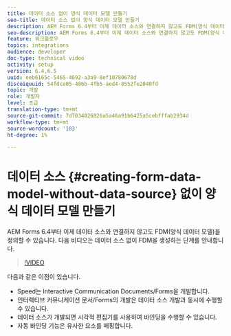 ```yaml
---
title: 데이터 소스 없이 양식 데이터 모델 만들기
seo-title: 데이터 소스 없이 양식 데이터 모델 만들기
description: AEM Forms 6.4부터 이제 데이터 소스와 연결하지 않고도 FDM(양식 데이터 모델)을 정의할 수 있습니다. 다음 비디오는 데이터 소스 없이 FDM을 생성하는 단계를 안내합니다.
seo-description: AEM Forms 6.4부터 이제 데이터 소스와 연결하지 않고도 FDM(양식 데이터 모델)을 정의할 수 있습니다. 다음 비디오는 데이터 소스 없이 FDM을 생성하는 단계를 안내합니다.
feature: 워크플로우
topics: integrations
audience: developer
doc-type: technical video
activity: setup
version: 6.4,6.5
uuid: eeb6165c-5465-4692-a3a9-8ef10780678d
discoiquuid: 54fdce05-486b-4fb5-aed4-8552fe2040fd
topic: 개발
role: 개발자
level: 초급
translation-type: tm+mt
source-git-commit: 7d7034026826a5a46a91b6425a5cebfffab2934d
workflow-type: tm+mt
source-wordcount: '183'
ht-degree: 1%

---
```



# 데이터 소스 {#creating-form-data-model-without-data-source} 없이 양식 데이터 모델 만들기

AEM Forms 6.4부터 이제 데이터 소스와 연결하지 않고도 FDM(양식 데이터 모델)을 정의할 수 있습니다. 다음 비디오는 데이터 소스 없이 FDM을 생성하는 단계를 안내합니다.

>[!VIDEO](https://video.tv.adobe.com/v/21414/?quality=9&learn=on)

다음과 같은 이점이 있습니다.

* Speed는 Interactive Communication Documents/Forms을 개발합니다.
* 인터랙티브 커뮤니케이션 문서/Forms의 개발은 데이터 소스 개발과 동시에 수행할 수 있습니다.
* 데이터 소스가 개발되면 시각적 편집기를 사용하여 바인딩을 수행할 수 있습니다.
* 자동 바인딩 기능은 유사한 요소를 매핑합니다.

